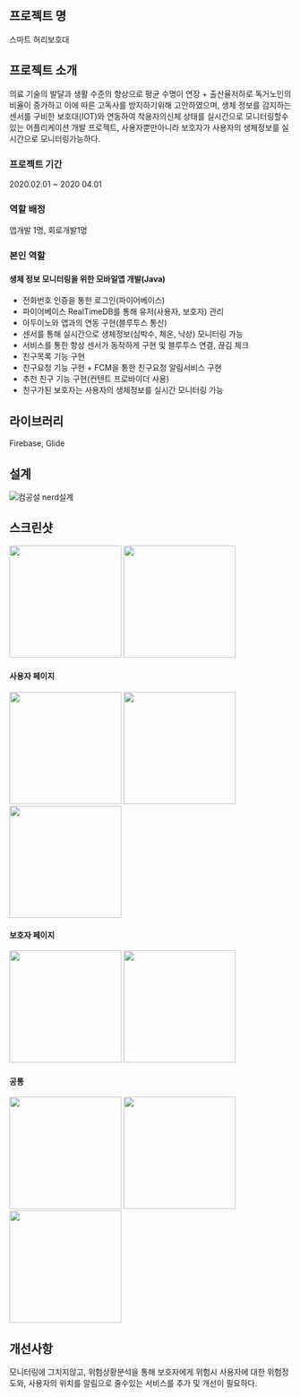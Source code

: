 ## 프로젝트 명

스마트 허리보호대

## 프로젝트 소개
의료 기술의 발달과 생활 수준의 향상으로 평균 수명이 연장 + 출산율저하로 독거노인의 비율이 증가하고 이에 따른 고독사를 방지하기위해 고안하였으며, 
생체 정보를 감지하는 센서를 구비한 보호대(IOT)와 연동하여 착용자의신체 상태를 실시간으로 모니터링할수있는 어플리케이션 개발 프로젝트, 사용자뿐만아니라
보호자가 사용자의 생체정보를 실시간으로 모니터링가능하다.

### 프로젝트 기간
2020.02.01 ~ 2020 04.01

### 역할 배정
앱개발 1명, 회로개발1명

### 본인 역할

#### 생체 정보 모니터링을 위한 모바일앱 개발(Java)
* 전화번호 인증을 통한 로그인(파이어베이스)
* 파이어베이스 RealTimeDB를 통해 유저(사용자, 보호자) 관리
* 아두이노와 앱과의 연동 구현(블루투스 통신)
* 센서를 통해 실시간으로 생체정보(심박수, 체온, 낙상) 모니터링 가능
* 서비스를 통한 항상 센서가 동작하게 구현 및 블루투스 연결, 끊김 체크
* 친구목록 기능 구현
* 친구요청 기능 구현 + FCM을 통한 친구요청 알림서비스 구현
* 추천 친구 기능 구현(컨텐트 프로바이더 사용)
* 친구가된 보호자는 사용자의 생체정보를 실시간 모니터링 가능




## 라이브러리
Firebase, Glide

## 설계
![컴공설 nerd설계](https://user-images.githubusercontent.com/48284360/98101591-c9f3d680-1ed5-11eb-90ec-a6b98c9763d0.png)



## 스크린샷
<div>
<img width="200" src="https://user-images.githubusercontent.com/48284360/98079157-b5ecac80-1eb6-11eb-83b7-3e9cfa7fd642.jpg"> 
<img width="200" src="https://user-images.githubusercontent.com/48284360/98079151-b4bb7f80-1eb6-11eb-8a18-bb7c89d45b1e.jpg"> <br>
</div>

#### 사용자 페이지
<div>
<img width="200" src="https://user-images.githubusercontent.com/48284360/98079161-b71dd980-1eb6-11eb-9ebc-867bddcfe1ae.jpg">
<img width="200" src="https://user-images.githubusercontent.com/48284360/98079148-b422e900-1eb6-11eb-8b35-c1e597499a08.jpg"> 
<img width="200" src="https://user-images.githubusercontent.com/48284360/98079153-b5541600-1eb6-11eb-880c-b4095247be11.jpg">
<br>
</div>

#### 보호자 페이지
<div>
<img width="200"  src="https://user-images.githubusercontent.com/48284360/98079164-b7b67000-1eb6-11eb-9f8a-8bec319dca89.jpg">
<img width="200" src="https://user-images.githubusercontent.com/48284360/98079140-b2592580-1eb6-11eb-9a89-3d40435ac11e.jpg">
</div>

#### 공통
<div>
<img width="200" src="https://user-images.githubusercontent.com/48284360/98079156-b5541600-1eb6-11eb-8f3a-714138e056cb.jpg">
<img width="200" src="https://user-images.githubusercontent.com/48284360/98079162-b71dd980-1eb6-11eb-96dd-8de9c92eaf7f.jpg">
<img width="200" src="https://user-images.githubusercontent.com/48284360/98079159-b6854300-1eb6-11eb-816f-51bbc12c42d6.jpg">

</div>

## 개선사항
모니터링에 그치지않고, 위험상황분석을 통해 보호자에게 위험시 사용자에 대한 위험정도와, 사용자의 위치를 알림으로 줄수있는 서비스를 추가 및 개선이 필요하다.


